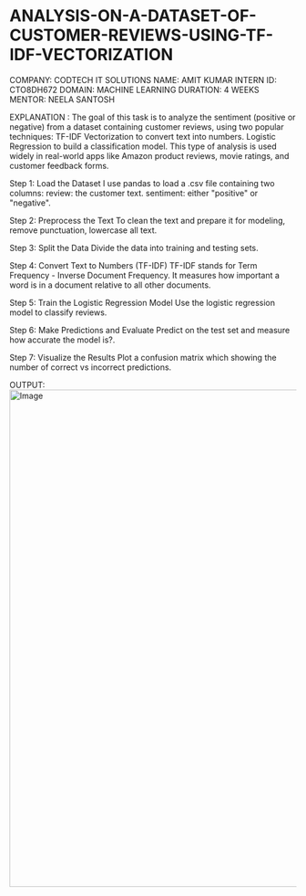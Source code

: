 # ANALYSIS-ON-A-DATASET-OF-CUSTOMER-REVIEWS-USING-TF-IDF-VECTORIZATION
COMPANY: CODTECH IT SOLUTIONS 
NAME: AMIT KUMAR 
INTERN ID: CTO8DH672 
DOMAIN: MACHINE LEARNING
DURATION: 4 WEEKS 
MENTOR: NEELA SANTOSH

EXPLANATION : 
The goal of this task is to analyze the sentiment (positive or negative) from a dataset containing customer reviews, using two popular techniques:
TF-IDF Vectorization to convert text into numbers.
Logistic Regression to build a classification model.
This type of analysis is used widely in real-world apps like Amazon product reviews, movie ratings, and customer feedback forms.

Step 1: Load the Dataset
I use pandas to load a .csv file containing two columns:
review: the customer text.
sentiment: either "positive" or "negative".

Step 2: Preprocess the Text
To clean the text and prepare it for modeling, remove punctuation, lowercase all text.

Step 3: Split the Data
Divide the data into training and testing sets.

Step 4: Convert Text to Numbers (TF-IDF)
TF-IDF stands for Term Frequency - Inverse Document Frequency. 
It measures how important a word is in a document relative to all other documents.

 Step 5: Train the Logistic Regression Model
 Use the logistic regression model to classify reviews.
 
Step 6: Make Predictions and Evaluate
 Predict on the test set and measure how accurate the model is?.
 
Step 7: Visualize the Results
Plot a confusion matrix which showing the number of correct vs incorrect predictions.

OUTPUT:
<img width="1838" height="871" alt="Image" src="https://github.com/user-attachments/assets/46714f3c-fdfb-4bfa-bb3e-6ddd9d6db59d" />
